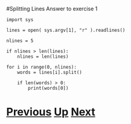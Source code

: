 #Splitting Lines Answer to exercise 1

    import sys
    
    lines = open( sys.argv[1], "r" ).readlines()
    
    nlines = 5
    
    if nlines > len(lines):
        nlines = len(lines)
    
    for i in range(0, nlines):
        words = lines[i].split()
    
        if len(words) > 0:
            print(words[0])

# [Previous](splitting.md) [Up](README.md) [Next](splitting.md)
